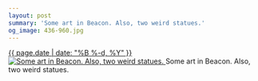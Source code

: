 ```yaml
---
layout: post
summary: 'Some art in Beacon. Also, two weird statues.'
og_image: 436-960.jpg
---
```


<p>
 <time>
  <a href="/436">
   {{ page.date | date: "%B %-d, %Y" }}
  </a>
 </time>
 <a href="/436">
  <img alt="Some art in Beacon. Also, two weird statues." sizes="(min-width: 700px) 50vw, calc(100vw - 2rem)" src="{{ site.assets_url }}/436-480.jpg" srcset="{{ site.assets_url }}/436-960.jpg 960w, {{ site.assets_url }}/436-720.jpg 720w, {{ site.assets_url }}/436-480.jpg 480w, {{ site.assets_url }}/436-240.jpg 240w"/>
 </a>
 <span>
  Some art in Beacon. Also, two weird statues.
 </span>
</p>
